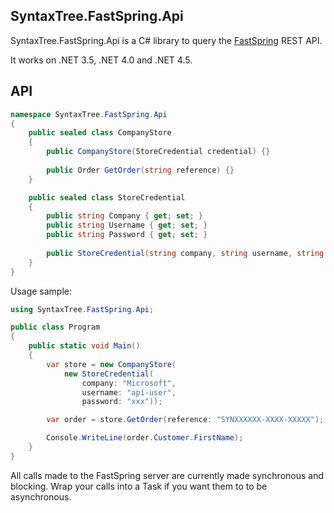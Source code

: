 ## SyntaxTree.FastSpring.Api

SyntaxTree.FastSpring.Api is a C# library to query the [FastSpring](http://www.fastspring/) REST API.

It works on .NET 3.5, .NET 4.0 and .NET 4.5.

## API

```csharp
namespace SyntaxTree.FastSpring.Api
{
	public sealed class CompanyStore
	{
		public CompanyStore(StoreCredential credential) {}
		
		public Order GetOrder(string reference) {}
	}

	public sealed class StoreCredential
	{
		public string Company { get; set; }
		public string Username { get; set; }
		public string Password { get; set; }
		
		public StoreCredential(string company, string username, string password) {}
	}
}
```

Usage sample:

```csharp
using SyntaxTree.FastSpring.Api;

public class Program
{
	public static void Main()
	{
		var store = new CompanyStore(
			new StoreCredential(
				company: "Microsoft",
				username: "api-user",
				password: "xxx"));

		var order = store.GetOrder(reference: "SYNXXXXXX-XXXX-XXXXX");

		Console.WriteLine(order.Customer.FirstName);
	}
}
```

All calls made to the FastSpring server are currently made synchronous and blocking.
Wrap your calls into a Task if you want them to to be asynchronous.
